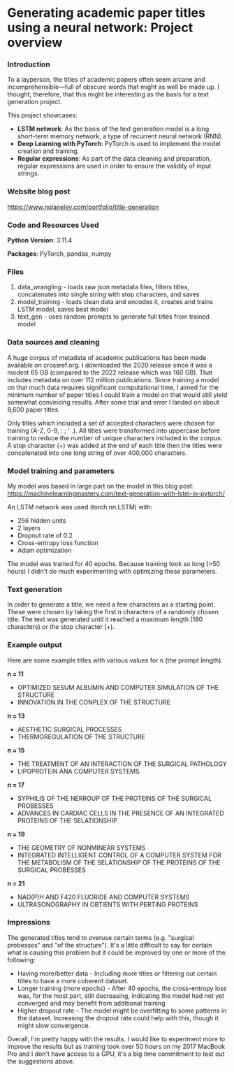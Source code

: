 # Generating academic paper titles using a neural network: Project overview
### Introduction
To a layperson, the titles of academic papers often seem arcane and incomprehensible—full of obscure words that might as well be made up. I thought, therefore, that this might be interesting as the basis for a text generation project. 

This project showcases:
- **LSTM network**: As the basis of the text generation model is a long short-term memory network, a type of recurrent neural network (RNN).
- **Deep Learning with PyTorch**: PyTorch is used to implement the model creation and training.
- **Regular expressions**: As part of the data cleaning and preparation, regular expressions are used in order to ensure the validity of input strings.

### Website blog post
https://www.nolaneley.com/portfolio/title-generation

### Code and Resources Used
**Python Version**: 3.11.4

**Packages**: PyTorch, pandas, numpy

### Files
1. data_wrangling - loads raw json metadata files, filters titles, concatenates into single string with stop characters, and saves
2. model_training - loads clean data and encodes it, creates and trains LSTM model, saves best model
3. text_gen - uses random prompts to generate full titles from trained model

### Data sources and cleaning
A huge corpus of metadata of academic publications has been made available on crossref.org. I downloaded the 2020 release since it was a modest 65 GB (compared to the 2022 release which was 160 GB). That includes metadata on over 112 million publications. Since training a model on that much data requires significant computational time, I aimed for the minimum number of paper titles I could train a model on that would still yield somewhat convincing results. After some trial and error I landed on about 8,600 paper titles.

Only titles which included a set of accepted characters were chosen for training (A-Z, 0-9, : ; ' .). All titles were transformed into uppercase before training to reduce the number of unique characters included in the corpus. A stop character (+) was added at the end of each title then the titles were concatenated into one long string of over 400,000 characters.

### Model training and parameters
My model was based in large part on the model in this blog post: https://machinelearningmastery.com/text-generation-with-lstm-in-pytorch/

An LSTM network was used (torch.nn.LSTM) with:
- 256 hidden units
- 2 layers
- Dropout rate of 0.2
- Cross-entropy loss function
- Adam optimization

The model was trained for 40 epochs. Because training took so long (>50 hours) I didn't do much experimenting with optimizing these parameters.


### Text generation
In order to generate a title, we need a few characters as a starting point. These were chosen by taking the first n characters of a randomly chosen title. The text was generated until it reached a maximum length (180 characters) or the stop character (+).

### Example output
Here are some example titles with various values for n (the prompt length).

**n = 11**
- OPTIMIZED SESUM ALBUMIN AND COMPUTER SIMULATION OF THE STRUCTURE
- INNOVATION IN THE CONPLEX OF THE STRUCTURE

**n = 13**
- AESTHETIC SURGICAL PROCESSES
- THERMOREGULATION OF THE STRUCTURE

**n = 15**
- THE TREATMENT OF AN INTERACTION OF THE SURGICAL PATHOLOGY
- LIPOPROTEIN ANA COMPUTER SYSTEMS

**n = 17**
- SYPHILIS OF THE NERROUP OF THE PROTEINS OF THE SURGICAL PROBESSES
- ADVANCES IN CARDIAC CELLS IN THE PRESENCE OF AN INTEGRATED PROTEINS OF THE SELATIONSHIP

**n = 19**
- THE GEOMETRY OF NONMINEAR SYSTEMS
- INTEGRATED INTELLIGENT CONTROL OF A COMPUTER SYSTEM FOR THE METABOLISM OF THE SELATIONSHIP OF THE PROTEINS OF THE SURGICAL PROBESSES

**n = 21**
- NAD(P)H AND F420 FLUORIDE AND COMPUTER SYSTEMS
- ULTRASONOGRAPHY IN OBTIENTS WITH PERTING PROTEINS

### Impressions
The generated titles tend to overuse certain terms (e.g. "surgical probesses" and "of the structure"). It's a little difficult to say for certain what is causing this problem but it could be improved by one or more of the following:
- Having more/better data - Including more titles or filtering out certain titles to have a more coherent dataset.
- Longer training (more epochs) - After 40 epochs, the cross-entropy loss was, for the most part, still decreasing, indicating the model had not yet converged and may benefit from additional training
- Higher dropout rate - The model might be overfitting to some patterns in the dataset. Increasing the dropout rate could help with this, though it might slow convergence.

Overall, I'm pretty happy with the results. I would like to experiment more to improve the results but as training took over 50 hours on my 2017 MacBook Pro and I don't have access to a GPU, it's a big time commitment to test out the suggestions above.
